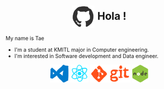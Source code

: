 <h1 align="center">
  <img alt="github" src="./assets/github.gif" height="60" align="center">
  Hola !
</h1>

My name is Tae

-  I'm a student at KMITL major in Computer engineering.
-  I'm interested in Software development and Data engineer.

<p  align="center">
  <img alt="vscode" src="./assets/vscode.gif" height="50">  
  <img alt="react" src="./assets/react.gif" height="50"> 
  <img alt="git" src="./assets/git.gif" height="50">
  <img alt="node" src="./assets/node.gif" height="50">
</p>
